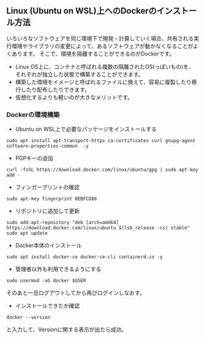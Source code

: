 ## Linux (Ubuntu on WSL)上へのDockerのインストール方法
いろいろなソフトウェアを同じ環境下で開発・計算していく場合、共有される実行環境やライブラリの変更によって、あるソフトウェアが動かなくなることがよくあります。
そこで、環境を隔離することができるのがDockerです。

- Linux OS上に、コンテナと呼ばれる複数の隔離されたOS(っぽいもの)を、それぞれが独立した状態で構築することができます。
- 構築した環境をイメージと呼ばれるファイルに換えて、容易に複製したり移行したり配布したりできます。
- 仮想化するよりも軽いのが大きなメリットです。

### Dockerの環境構築
- Ubuntu on WSL上で必要なパッケージをインストールする
```
sudo apt install apt-transport-https ca-certificates curl gnupg-agent software-properties-common  -y
```
- PGPキーの追加
```
curl -fsSL https://download.docker.com/linux/ubuntu/gpg | sudo apt-key add -
```

- フィンガープリントの確認
```
sudo apt-key fingerprint 0EBFCD88 
```

- リポジトリに追加して更新
```
sudo add-apt-repository "deb [arch=amd64] https://download.docker.com/linux/ubuntu $(lsb_release -cs) stable"
sudo apt update
```

- Docker本体のインストール
```
sudo apt install docker-ce docker-ce-cli containerd.io -y
```

- 管理者以外も利用できるようにする
```
sudo usermod -aG docker $USER
```
そのあと一旦ログアウトしてから再びログインしなおす。

- インストールできたか確認
```
docker --version
```
と入力して、Versionに関する表示が出たら成功。
